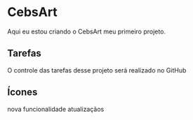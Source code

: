 # CebsArt
Aqui eu estou criando o CebsArt meu primeiro projeto.


## Tarefas

O controle das tarefas desse projeto será realizado no GitHub

## Ícones

nova funcionalidade
atualizaçãos